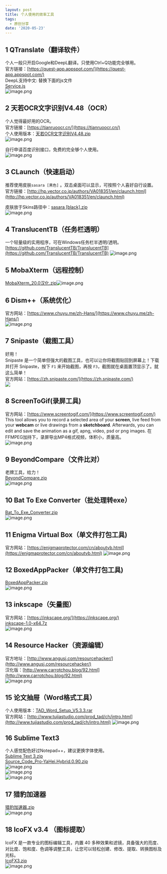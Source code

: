 ```yaml
---
layout: post
title: 个人使用的效率工具
tags:
  - 原创分享
date: '2020-05-23'
---
```


## 1 QTranslate（翻译软件）
个人一般只开启Google和DeepL翻译。只使用Ctrl+Q功能完全够用。  
官方链接：[https://quest-app.appspot.com/](https://quest-app.appspot.com/)  
DeepL支持中文: 替换下面的js文件  
[Service.js](https://www.yuque.com/attachments/yuque/0/2020/js/242320/1590207377220-888421dd-daaa-4331-9eb8-083543fae816.js?_lake_card=%7B%22uid%22%3A%221590207373389-0%22%2C%22src%22%3A%22https%3A%2F%2Fwww.yuque.com%2Fattachments%2Fyuque%2F0%2F2020%2Fjs%2F242320%2F1590207377220-888421dd-daaa-4331-9eb8-083543fae816.js%22%2C%22name%22%3A%22Service.js%22%2C%22size%22%3A2801%2C%22type%22%3A%22text%2Fjavascript%22%2C%22ext%22%3A%22js%22%2C%22progress%22%3A%7B%22percent%22%3A99%7D%2C%22status%22%3A%22done%22%2C%22percent%22%3A0%2C%22id%22%3A%22zNrZ7%22%2C%22card%22%3A%22file%22%7D)  
![image.png](https://cdn.nlark.com/yuque/0/2020/png/242320/1590206995003-650b7c0e-c826-4e22-8083-49f99b21febf.png#align=left&display=inline&height=359&margin=%5Bobject%20Object%5D&name=image.png&originHeight=359&originWidth=511&size=43600&status=done&style=none&width=511) 
## 2 天若OCR文字识别V4.48（OCR）
个人觉得最好用的OCR。  
官方链接：[https://tianruoocr.cn/](https://tianruoocr.cn/)  
个人使用版本：[天若OCR文字识别V4.48.zip](https://www.yuque.com/attachments/yuque/0/2020/zip/242320/1590207781269-5a5378a0-00a7-47da-a75f-85056082bfe1.zip?_lake_card=%7B%22uid%22%3A%221590207766638-0%22%2C%22src%22%3A%22https%3A%2F%2Fwww.yuque.com%2Fattachments%2Fyuque%2F0%2F2020%2Fzip%2F242320%2F1590207781269-5a5378a0-00a7-47da-a75f-85056082bfe1.zip%22%2C%22name%22%3A%22%E5%A4%A9%E8%8B%A5OCR%E6%96%87%E5%AD%97%E8%AF%86%E5%88%ABV4.48.zip%22%2C%22size%22%3A14256336%2C%22type%22%3A%22application%2Fzip%22%2C%22ext%22%3A%22zip%22%2C%22progress%22%3A%7B%22percent%22%3A99%7D%2C%22status%22%3A%22done%22%2C%22percent%22%3A0%2C%22id%22%3A%2262mAB%22%2C%22card%22%3A%22file%22%7D)  
![image.png](https://cdn.nlark.com/yuque/0/2020/png/242320/1590207694153-b4756e4e-bc0b-4acd-b7a4-8cbf04420fa8.png#align=left&display=inline&height=388&margin=%5Bobject%20Object%5D&name=image.png&originHeight=388&originWidth=419&size=27694&status=done&style=none&width=419)  

自行申请百度识别接口，免费的完全够个人使用。  
![image.png](https://cdn.nlark.com/yuque/0/2020/png/242320/1590207833333-be096820-7f3f-4217-8c69-37e1decbeb22.png#align=left&display=inline&height=238&margin=%5Bobject%20Object%5D&name=image.png&originHeight=238&originWidth=419&size=8799&status=done&style=none&width=419)  
## 3 CLaunch（快速启动）  
推荐使用皮肤`sasara [黑色]` 。双击桌面可以显示，可按照个人喜好自行设置。  
官方链接：[http://hp.vector.co.jp/authors/VA018351/en/claunch.html](http://hp.vector.co.jp/authors/VA018351/en/claunch.html)  

皮肤放于Skins路径中：[sasara [black].zip](https://www.yuque.com/attachments/yuque/0/2020/zip/242320/1590207959332-4ad4e2fc-f416-4b4b-a670-b58ad9a89710.zip?_lake_card=%7B%22uid%22%3A%221590207955514-0%22%2C%22src%22%3A%22https%3A%2F%2Fwww.yuque.com%2Fattachments%2Fyuque%2F0%2F2020%2Fzip%2F242320%2F1590207959332-4ad4e2fc-f416-4b4b-a670-b58ad9a89710.zip%22%2C%22name%22%3A%22sasara+%5Bblack%5D.zip%22%2C%22size%22%3A53651%2C%22type%22%3A%22application%2Fzip%22%2C%22ext%22%3A%22zip%22%2C%22progress%22%3A%7B%22percent%22%3A99%7D%2C%22status%22%3A%22done%22%2C%22percent%22%3A0%2C%22id%22%3A%22BiGgA%22%2C%22card%22%3A%22file%22%7D)  
![image.png](https://cdn.nlark.com/yuque/0/2020/png/242320/1590206801894-02255e6c-5e0c-4921-a2b2-80fa19818802.png#align=left&display=inline&height=336&margin=%5Bobject%20Object%5D&name=image.png&originHeight=336&originWidth=916&size=153542&status=done&style=none&width=916)  
## 4 TranslucentTB（任务栏透明）  
一个轻量级的实用程序，可在Windows任务栏半透明/透明。  
[https://github.com/TranslucentTB/TranslucentTB](https://github.com/TranslucentTB/TranslucentTB)
![image.png](https://cdn.nlark.com/yuque/0/2020/png/242320/1590208548499-2fddda44-c5fd-4a49-be8c-24ff40880155.png#align=left&display=inline&height=239&margin=%5Bobject%20Object%5D&name=image.png&originHeight=239&originWidth=725&size=198707&status=done&style=none&width=725)  
## 5 MobaXterm（远程控制）  
[MobaXterm_20.0汉化.zip](https://www.yuque.com/attachments/yuque/0/2020/zip/242320/1590208346819-13025f37-a63b-4c7a-af0f-50c30b7cccfa.zip?_lake_card=%7B%22uid%22%3A%221590208326086-0%22%2C%22src%22%3A%22https%3A%2F%2Fwww.yuque.com%2Fattachments%2Fyuque%2F0%2F2020%2Fzip%2F242320%2F1590208346819-13025f37-a63b-4c7a-af0f-50c30b7cccfa.zip%22%2C%22name%22%3A%22MobaXterm_20.0%E6%B1%89%E5%8C%96.zip%22%2C%22size%22%3A29380500%2C%22type%22%3A%22application%2Fzip%22%2C%22ext%22%3A%22zip%22%2C%22progress%22%3A%7B%22percent%22%3A99%7D%2C%22status%22%3A%22done%22%2C%22percent%22%3A0%2C%22id%22%3A%22iNYtK%22%2C%22card%22%3A%22file%22%7D)![image.png](https://cdn.nlark.com/yuque/0/2020/png/242320/1590208215411-3be64218-2b8c-407e-8432-13f585d352c4.png#align=left&display=inline&height=779&margin=%5Bobject%20Object%5D&name=image.png&originHeight=779&originWidth=1060&size=82411&status=done&style=none&width=1060)  
## 6 Dism++（系统优化）  
官方网站：[https://www.chuyu.me/zh-Hans/](https://www.chuyu.me/zh-Hans/)  
![image.png](https://cdn.nlark.com/yuque/0/2020/png/242320/1590208696829-edd10019-3b96-4860-b387-08d7594bcea7.png#align=left&display=inline&height=693&margin=%5Bobject%20Object%5D&name=image.png&originHeight=693&originWidth=986&size=69513&status=done&style=none&width=986)  
## 7 Snipaste（截图工具）  
好用！  
Snipaste 是一个简单但强大的截图工具，也可以让你将截图贴回到屏幕上！下载并打开 Snipaste，按下 `F1` 来开始截图，再按 `F3`，截图就在桌面置顶显示了。就这么简单！  
官方网站：[https://zh.snipaste.com/](https://zh.snipaste.com/)  
![](https://cdn.nlark.com/yuque/0/2020/png/242320/1590208802088-6de65f83-453a-420e-b21c-e518fcad2978.png#align=left&display=inline&height=607&margin=%5Bobject%20Object%5D&originHeight=607&originWidth=800&size=0&status=done&style=none&width=800)  
## 8 ScreenToGif(录屏工具)  
官方网站：[https://www.screentogif.com/](https://www.screentogif.com/)  
This tool allows you to record a selected area of your **screen**, live feed from your **webcam** or live drawings from a **sketchboard**. Afterwards, you can edit and save the animation as a gif, apng, video, psd or png images.
在FFMPEG加持下，录屏导出MP4格式视频，体积小，质量高。  
![image.png](https://cdn.nlark.com/yuque/0/2020/png/242320/1590208955953-81a96927-85e2-4d68-8954-8ecce287bcb4.png#align=left&display=inline&height=213&margin=%5Bobject%20Object%5D&name=image.png&originHeight=213&originWidth=486&size=16051&status=done&style=none&width=486)  
## 9 BeyondCompare（文件比对）  
老牌工具，给力！  
[BeyondCompare.zip](https://www.yuque.com/attachments/yuque/0/2020/zip/242320/1590209120261-4303406c-4236-481e-8581-333000f7552a.zip?_lake_card=%7B%22uid%22%3A%221590209105005-0%22%2C%22src%22%3A%22https%3A%2F%2Fwww.yuque.com%2Fattachments%2Fyuque%2F0%2F2020%2Fzip%2F242320%2F1590209120261-4303406c-4236-481e-8581-333000f7552a.zip%22%2C%22name%22%3A%22BeyondCompare.zip%22%2C%22size%22%3A17259247%2C%22type%22%3A%22application%2Fzip%22%2C%22ext%22%3A%22zip%22%2C%22progress%22%3A%7B%22percent%22%3A99%7D%2C%22status%22%3A%22done%22%2C%22percent%22%3A0%2C%22id%22%3A%22ixnIm%22%2C%22card%22%3A%22file%22%7D)  
![image.png](https://cdn.nlark.com/yuque/0/2020/png/242320/1590209099771-32b803cd-ab63-4934-9846-5adf09a2b02e.png#align=left&display=inline&height=792&margin=%5Bobject%20Object%5D&name=image.png&originHeight=792&originWidth=1181&size=82053&status=done&style=none&width=1181)  
## 10 Bat To Exe Converter（批处理转exe）  
[Bat_To_Exe_Converter.zip](https://www.yuque.com/attachments/yuque/0/2020/zip/242320/1590209152694-390acf7d-02f1-4184-82b4-f4850995f13a.zip?_lake_card=%7B%22uid%22%3A%221590209145782-0%22%2C%22src%22%3A%22https%3A%2F%2Fwww.yuque.com%2Fattachments%2Fyuque%2F0%2F2020%2Fzip%2F242320%2F1590209152694-390acf7d-02f1-4184-82b4-f4850995f13a.zip%22%2C%22name%22%3A%22Bat_To_Exe_Converter.zip%22%2C%22size%22%3A3861016%2C%22type%22%3A%22application%2Fzip%22%2C%22ext%22%3A%22zip%22%2C%22progress%22%3A%7B%22percent%22%3A99%7D%2C%22status%22%3A%22done%22%2C%22percent%22%3A0%2C%22id%22%3A%22ffLBD%22%2C%22card%22%3A%22file%22%7D)  
![image.png](https://cdn.nlark.com/yuque/0/2020/png/242320/1590209163508-9c2a0c09-ada1-4ec9-b4aa-ae765f65c53e.png#align=left&display=inline&height=672&margin=%5Bobject%20Object%5D&name=image.png&originHeight=672&originWidth=1087&size=64891&status=done&style=none&width=1087)  
## 11 Enigma Virtual Box（单文件打包工具)  
官方网站：[https://enigmaprotector.com/cn/aboutvb.html](https://enigmaprotector.com/cn/aboutvb.html)
![image.png](https://cdn.nlark.com/yuque/0/2020/png/242320/1590209374813-ae35b728-ab1c-4db1-bb10-dc3c2b279059.png#align=left&display=inline&height=541&margin=%5Bobject%20Object%5D&name=image.png&originHeight=541&originWidth=768&size=25267&status=done&style=none&width=768)  
## 12 BoxedAppPacker（单文件打包工具)  
[BoxedAppPacker.zip](https://www.yuque.com/attachments/yuque/0/2020/zip/242320/1590209506665-d9dc9654-38e2-4998-93f3-3204f0d9e6ee.zip?_lake_card=%7B%22uid%22%3A%221590209495566-0%22%2C%22src%22%3A%22https%3A%2F%2Fwww.yuque.com%2Fattachments%2Fyuque%2F0%2F2020%2Fzip%2F242320%2F1590209506665-d9dc9654-38e2-4998-93f3-3204f0d9e6ee.zip%22%2C%22name%22%3A%22BoxedAppPacker.zip%22%2C%22size%22%3A9895881%2C%22type%22%3A%22application%2Fzip%22%2C%22ext%22%3A%22zip%22%2C%22progress%22%3A%7B%22percent%22%3A99%7D%2C%22status%22%3A%22done%22%2C%22percent%22%3A0%2C%22id%22%3A%221UbsP%22%2C%22card%22%3A%22file%22%7D)  
![image.png](https://cdn.nlark.com/yuque/0/2020/png/242320/1590209513420-31911e1b-9e01-4f22-ad42-2ba210bbed30.png#align=left&display=inline&height=662&margin=%5Bobject%20Object%5D&name=image.png&originHeight=662&originWidth=946&size=68821&status=done&style=none&width=946)  
## 13 inkscape（矢量图）  
官方网站：[https://inkscape.org/](https://inkscape.org/)  
[inkscape-1.0-x64.7z](https://www.yuque.com/attachments/yuque/0/2020/7z/242320/1590211507265-6697175d-64f8-4024-8765-c5ec04528433.7z?_lake_card=%7B%22uid%22%3A%221590211453971-0%22%2C%22src%22%3A%22https%3A%2F%2Fwww.yuque.com%2Fattachments%2Fyuque%2F0%2F2020%2F7z%2F242320%2F1590211507265-6697175d-64f8-4024-8765-c5ec04528433.7z%22%2C%22name%22%3A%22inkscape-1.0-x64.7z%22%2C%22size%22%3A87032601%2C%22type%22%3A%22%22%2C%22ext%22%3A%227z%22%2C%22progress%22%3A%7B%22percent%22%3A99%7D%2C%22status%22%3A%22done%22%2C%22percent%22%3A0%2C%22id%22%3A%22lCmt7%22%2C%22card%22%3A%22file%22%7D)  
![image.png](https://cdn.nlark.com/yuque/0/2020/png/242320/1590209559805-40bf4c59-c4c5-4ec7-b600-a2d5ace8460c.png#align=left&display=inline&height=449&margin=%5Bobject%20Object%5D&name=image.png&originHeight=449&originWidth=541&size=44378&status=done&style=none&width=541)  
## 14 Resource Hacker（资源编辑）  
官方地址：[http://www.angusj.com/resourcehacker/](http://www.angusj.com/resourcehacker/)  
汉化版：[http://www.carrotchou.blog/92.html](http://www.carrotchou.blog/92.html)  
![image.png](https://cdn.nlark.com/yuque/0/2020/png/242320/1590211997399-748a097d-ffe8-46e8-9b35-154e7c3f0996.png#align=left&display=inline&height=742&margin=%5Bobject%20Object%5D&name=image.png&originHeight=742&originWidth=1236&size=53635&status=done&style=none&width=1236)  
## 15 论文抽屉（Word格式工具）  
个人使用版本：[TAD_Word_Setup_V5.3.3.rar](https://www.yuque.com/attachments/yuque/0/2020/rar/242320/1590212027139-882934a7-5dcc-4bc4-acbb-037322eaeba4.rar?_lake_card=%7B%22uid%22%3A%221590212021568-0%22%2C%22src%22%3A%22https%3A%2F%2Fwww.yuque.com%2Fattachments%2Fyuque%2F0%2F2020%2Frar%2F242320%2F1590212027139-882934a7-5dcc-4bc4-acbb-037322eaeba4.rar%22%2C%22name%22%3A%22TAD_Word_Setup_V5.3.3.rar%22%2C%22size%22%3A2947042%2C%22type%22%3A%22%22%2C%22ext%22%3A%22rar%22%2C%22progress%22%3A%7B%22percent%22%3A99%7D%2C%22status%22%3A%22done%22%2C%22percent%22%3A0%2C%22id%22%3A%225mvua%22%2C%22card%22%3A%22file%22%7D)  
官方网站：[http://www.tujiastudio.com/prod_tad/ch/intro.html](http://www.tujiastudio.com/prod_tad/ch/intro.html)
![image.png](https://cdn.nlark.com/yuque/0/2020/png/242320/1590211982366-5d6b9dad-6f59-4ef3-9998-47db30eaeae8.png#align=left&display=inline&height=192&margin=%5Bobject%20Object%5D&name=image.png&originHeight=192&originWidth=192&size=6976&status=done&style=none&width=192)  
## 16 Sublime Text3   
个人感觉配色好过Notepad++，建议更换字体使用。  
[Sublime Text 3.zip](https://www.yuque.com/attachments/yuque/0/2020/zip/242320/1590219618558-2a677f69-0fa3-4809-94be-f84bc6d5a295.zip?_lake_card=%7B%22uid%22%3A%221590219543719-0%22%2C%22src%22%3A%22https%3A%2F%2Fwww.yuque.com%2Fattachments%2Fyuque%2F0%2F2020%2Fzip%2F242320%2F1590219618558-2a677f69-0fa3-4809-94be-f84bc6d5a295.zip%22%2C%22name%22%3A%22Sublime+Text+3.zip%22%2C%22size%22%3A95016125%2C%22type%22%3A%22application%2Fzip%22%2C%22ext%22%3A%22zip%22%2C%22progress%22%3A%7B%22percent%22%3A99%7D%2C%22status%22%3A%22done%22%2C%22percent%22%3A0%2C%22id%22%3A%22J3QvB%22%2C%22card%22%3A%22file%22%7D)  
[Source_Code_Pro-YaHei.Hybrid.0.90.zip](https://www.yuque.com/attachments/yuque/0/2020/zip/242320/1590219744322-9db283fb-c72f-4c5b-8889-97e52e1c5fea.zip?_lake_card=%7B%22uid%22%3A%221590219732534-0%22%2C%22src%22%3A%22https%3A%2F%2Fwww.yuque.com%2Fattachments%2Fyuque%2F0%2F2020%2Fzip%2F242320%2F1590219744322-9db283fb-c72f-4c5b-8889-97e52e1c5fea.zip%22%2C%22name%22%3A%22Source_Code_Pro-YaHei.Hybrid.0.90.zip%22%2C%22size%22%3A13741763%2C%22type%22%3A%22application%2Fzip%22%2C%22ext%22%3A%22zip%22%2C%22progress%22%3A%7B%22percent%22%3A99%7D%2C%22status%22%3A%22done%22%2C%22percent%22%3A0%2C%22id%22%3A%22TCjkd%22%2C%22card%22%3A%22file%22%7D)  
![image.png](https://cdn.nlark.com/yuque/0/2020/png/242320/1590219555155-ce7b5da8-ab37-4251-8319-392be8809be3.png#align=left&display=inline&height=687&margin=%5Bobject%20Object%5D&name=image.png&originHeight=687&originWidth=1185&size=29632&status=done&style=none&width=1185)  
![image.png](https://cdn.nlark.com/yuque/0/2020/png/242320/1590219696757-0d558685-2366-45cd-860e-936e8d08bc16.png#align=left&display=inline&height=627&margin=%5Bobject%20Object%5D&name=image.png&originHeight=627&originWidth=720&size=49693&status=done&style=none&width=720)  
![image.png](https://cdn.nlark.com/yuque/0/2020/png/242320/1590219712172-c3d3b765-4ee6-4ec1-8fbc-9155abde49d7.png#align=left&display=inline&height=470&margin=%5Bobject%20Object%5D&name=image.png&originHeight=470&originWidth=418&size=24055&status=done&style=none&width=418)  
## 17 猎豹加速器  
[猎豹加速器.zip](https://www.yuque.com/attachments/yuque/0/2020/zip/242320/1590219803346-c1a066cc-9691-405d-9768-de5c07c856e8.zip?_lake_card=%7B%22uid%22%3A%221590219792622-0%22%2C%22src%22%3A%22https%3A%2F%2Fwww.yuque.com%2Fattachments%2Fyuque%2F0%2F2020%2Fzip%2F242320%2F1590219803346-c1a066cc-9691-405d-9768-de5c07c856e8.zip%22%2C%22name%22%3A%22%E7%8C%8E%E8%B1%B9%E5%8A%A0%E9%80%9F%E5%99%A8.zip%22%2C%22size%22%3A11468109%2C%22type%22%3A%22application%2Fzip%22%2C%22ext%22%3A%22zip%22%2C%22progress%22%3A%7B%22percent%22%3A99%7D%2C%22status%22%3A%22done%22%2C%22percent%22%3A0%2C%22id%22%3A%22jH29N%22%2C%22card%22%3A%22file%22%7D)  
![image.png](https://cdn.nlark.com/yuque/0/2020/png/242320/1590219825280-ffc5bd8f-6a61-45b0-b4f0-83ed339a2c06.png#align=left&display=inline&height=652&margin=%5Bobject%20Object%5D&name=image.png&originHeight=652&originWidth=632&size=88089&status=done&style=none&width=632)  
## 18 IcoFX v3.4 （图标提取）  
IcoFX 是一款专业的图标编辑工具，内置 40 多种效果和滤镜，具备强大的亮度、对比度、饱和度、色调等调整工具，让您可以轻松创建、修改、提取、转换图标及光标。  
[IcoFX3.zip](https://www.yuque.com/attachments/yuque/0/2020/zip/242320/1590219986760-151d9c16-9731-4132-a157-4bb50d129b56.zip?_lake_card=%7B%22uid%22%3A%221590219971218-0%22%2C%22src%22%3A%22https%3A%2F%2Fwww.yuque.com%2Fattachments%2Fyuque%2F0%2F2020%2Fzip%2F242320%2F1590219986760-151d9c16-9731-4132-a157-4bb50d129b56.zip%22%2C%22name%22%3A%22IcoFX3.zip%22%2C%22size%22%3A19474046%2C%22type%22%3A%22application%2Fzip%22%2C%22ext%22%3A%22zip%22%2C%22progress%22%3A%7B%22percent%22%3A99%7D%2C%22status%22%3A%22done%22%2C%22percent%22%3A0%2C%22id%22%3A%22lKOW4%22%2C%22card%22%3A%22file%22%7D)  
![image.png](https://cdn.nlark.com/yuque/0/2020/png/242320/1590220039649-14331aa1-2f6d-432f-85ef-0aa3b00f1c55.png#align=left&display=inline&height=707&margin=%5Bobject%20Object%5D&name=image.png&originHeight=707&originWidth=958&size=79977&status=done&style=none&width=958)  

